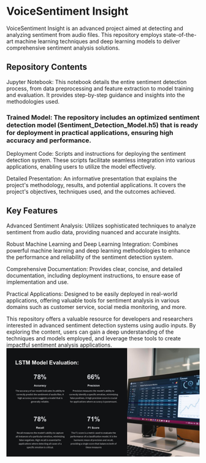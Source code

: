 # VoiceSentiment Insight
VoiceSentiment Insight is an advanced project aimed at detecting and analyzing sentiment from audio files. This repository employs state-of-the-art machine learning techniques and deep learning models to deliver comprehensive sentiment analysis solutions.

## Repository Contents
Jupyter Notebook: This notebook details the entire sentiment detection process, from data preprocessing and feature extraction to model training and evaluation. It provides step-by-step guidance and insights into the methodologies used.

### Trained Model: The repository includes an optimized sentiment detection model (Sentiment_Detection_Model.h5) that is ready for deployment in practical applications, ensuring high accuracy and performance.

Deployment Code: Scripts and instructions for deploying the sentiment detection system. These scripts facilitate seamless integration into various applications, enabling users to utilize the model effectively.

Detailed Presentation: An informative presentation that explains the project's methodology, results, and potential applications. It covers the project's objectives, techniques used, and the outcomes achieved.

## Key Features
Advanced Sentiment Analysis: Utilizes sophisticated techniques to analyze sentiment from audio data, providing nuanced and accurate insights.

Robust Machine Learning and Deep Learning Integration: Combines powerful machine learning and deep learning methodologies to enhance the performance and reliability of the sentiment detection system.

Comprehensive Documentation: Provides clear, concise, and detailed documentation, including deployment instructions, to ensure ease of implementation and use.

Practical Applications: Designed to be easily deployed in real-world applications, offering valuable tools for sentiment analysis in various domains such as customer service, social media monitoring, and more.

This repository offers a valuable resource for developers and researchers interested in advanced sentiment detection systems using audio inputs. By exploring the content, users can gain a deep understanding of the techniques and models employed, and leverage these tools to create impactful sentiment analysis applications.
![image alt](https://github.com/Hamza-Ziaa/VoiceSentiment-Insight/blob/8e74aa7ad4e23a804acd35ccb2bf2b7e04b675d2/Project_Evalation.JPG)
